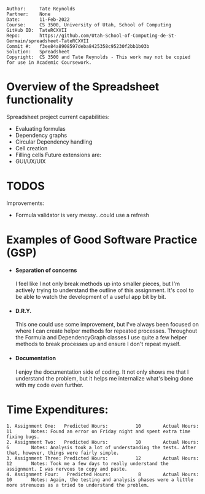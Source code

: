 ```
Author:     Tate Reynolds
Partner:    None
Date:       11-Feb-2022
Course:     CS 3500, University of Utah, School of Computing
GitHub ID:  TateRCXVII
Repo:       https://github.com/Utah-School-of-Computing-de-St-Germain/spreadsheet-TateRCXVII
Commit #:   f3ee84a8908597deba8425358c95230f2bb1b03b
Solution:   Spreadsheet
Copyright:  CS 3500 and Tate Reynolds - This work may not be copied for use in Academic Coursework.
```

# Overview of the Spreadsheet functionality
Spreadsheet project current capabilities:
- Evaluating formulas
- Dependency graphs
- Circular Dependency handling
- Cell creation
- Filling cells
Future extensions are:  
- GUI/UX/UIX

# TODOS
Improvements:
- Formula validator is very messy...could use a refresh

# Examples of Good Software Practice (GSP)
- #### Separation of concerns
  I feel like I not only break methods up into smaller pieces, but I'm actively trying to understand the outline of this assignment.
It's cool to be able to watch the development of a useful app bit by bit.
- #### D.R.Y.
  This one could use some improvement, but I've always been focused on where I can create helper methods for repeated processes.
Throughout the Formula and DependencyGraph classes I use quite a few helper methods to break processes up and ensure I don't repeat
myself.
- #### Documentation
  I enjoy the documentation side of coding. It not only shows me that I understand the problem, but it helps me internalize what's
being done with my code even further.
# Time Expenditures:

    1. Assignment One:   Predicted Hours:          10        Actual Hours:     11       Notes: Found an error on Friday night and spent extra time fixing bugs.
    2. Assignment Two:   Predicted Hours:          10        Actual Hours:     6        Notes: Analysis took a lot of understanding the tests. After that, however, things were fairly simple.
    3. Assignment Three: Predicted Hours:          12        Actual Hours:     12       Notes: Took me a few days to really understand the assignment. I was nervous to copy and paste.
    4. Assignment Four:   Predicted Hours:          8        Actual Hours:     10       Notes: Again, the testing and analysis phases were a little more strenuous as a tried to understand the problem.

